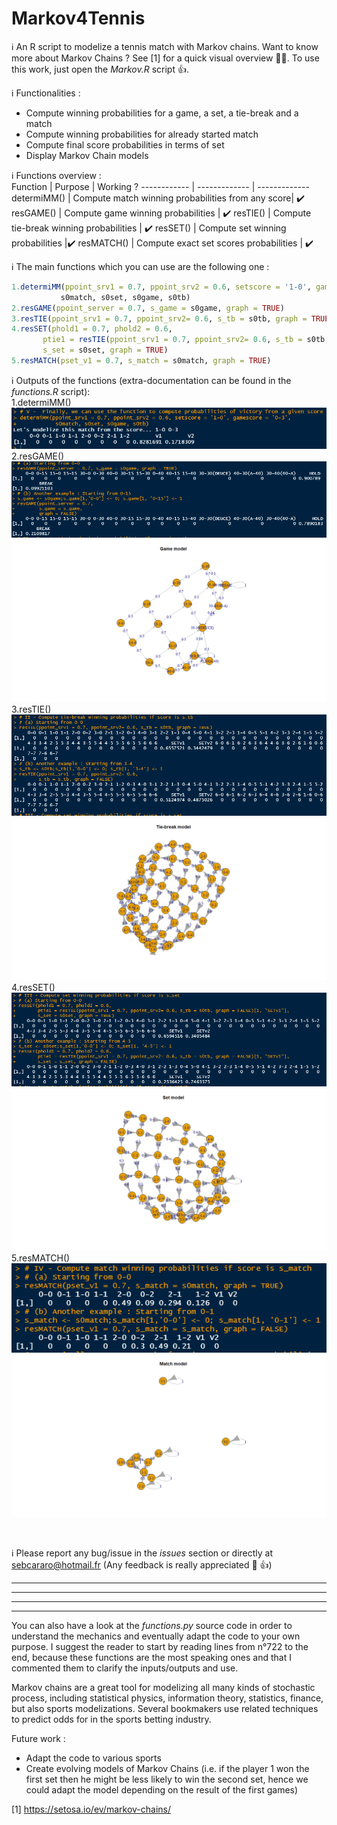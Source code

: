 # Markov4Tennis
:information_source: An R script to modelize a tennis match with Markov chains. Want to know more about Markov Chains ? See [1] for a quick visual overview :100::100:. To use this work, just open the *Markov.R* script :thumbsup:. 

:information_source: Functionalities :
- Compute winning probabilities for a game, a set, a tie-break and a match
- Compute winning probabilities for already started match
- Compute final score probabilities in terms of set
- Display Markov Chain models

:information_source: Functions overview : <br />
Function | Purpose | Working ? 
------------ | ------------- | ------------- 
determiMM() | Compute match winning probabilities from any score| :heavy_check_mark: 
resGAME() | Compute game winning probabilities | :heavy_check_mark: 
resTIE() | Compute tie-break winning probabilities | :heavy_check_mark: 
resSET() | Compute set winning probabilities |:heavy_check_mark: 
resMATCH() | Compute exact set scores probabilities | :heavy_check_mark: 

:information_source: The main functions which you can use are the following one : <br />
```R
1.determiMM(ppoint_srv1 = 0.7, ppoint_srv2 = 0.6, setscore = '1-0', gamescore = '0-3', 
           s0match, s0set, s0game, s0tb)
2.resGAME(ppoint_server = 0.7, s_game = s0game, graph = TRUE) 
3.resTIE(ppoint_srv1 = 0.7, ppoint_srv2= 0.6, s_tb = s0tb, graph = TRUE)
4.resSET(phold1 = 0.7, phold2 = 0.6, 
       ptie1 = resTIE(ppoint_srv1 = 0.7, ppoint_srv2= 0.6, s_tb = s0tb, graph = FALSE)[1, "SETv1"], 
       s_set = s0set, graph = TRUE)
5.resMATCH(pset_v1 = 0.7, s_match = s0match, graph = TRUE)
```
:information_source: Outputs of the functions (extra-documentation can be found in the *functions.R* script): </br> 
1.determiMM()</br> 
![Scraper_final code](Images/FinalFunctionOutput.PNG)</br> 
2.resGAME()</br> 
![GameMarkovOutput](Images/GameMarkovOutput.png)</br> 
![GameMarkov](Images/GameMarkov.png)</br> 
3.resTIE()</br> 
![TieBreakMarkovOutput](Images/TieBreakMarkovOutput.png)</br> 
![TieBreakMarkov](Images/TieBreakMarkov.png)</br> 
4.resSET()</br> 
![SetMarkovOutput](Images/SetMarkovOutput.png)</br> 
![SetMarkov](Images/SetMarkov.png)</br> 
5.resMATCH()</br> 
![MatchMarkovOutput](Images/MatchMarkovOutput.png)</br> 
![MatchMarkov](Images/MatchMarkov.png)</br> 

</br>

:information_source: Please report any bug/issue in the *issues* section or directly at sebcararo@hotmail.fr (Any feedback is really appreciated :speech_balloon: :+1:)

------------------------------------------------------------------------------------------------------------------------------------------------------------------------------
------------------------------------------------------------------------------------------------------------------------------------------------------------------------------
------------------------------------------------------------------------------------------------------------------------------------------------------------------------------
------------------------------------------------------------------------------------------------------------------------------------------------------------------------------
You can also have a look at the *functions.py* source code in order to understand the mechanics and eventually adapt the code to your own purpose. I suggest the reader to start by reading lines from n°722 to the end, because these functions are the most speaking ones and that I commented them to clarify the inputs/outputs and use. 

Markov chains are a great tool for modelizing all many kinds of stochastic process, including statistical physics, information theory, statistics, finance, but also sports modelizations. Several bookmakers use related techniques to predict odds for in the sports betting industry. 

Future work :
- Adapt the code to various sports
- Create evolving models of Markov Chains (i.e. if the player 1 won the first set then he might be less likely to win the second set, hence we could adapt the model depending on the result of the first games)

[1] https://setosa.io/ev/markov-chains/ <br />
